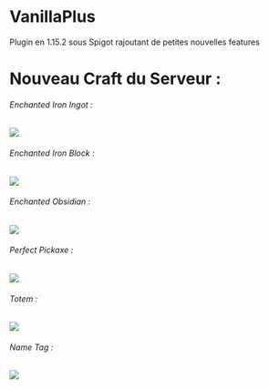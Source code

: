 # VanillaPlus
Plugin en 1.15.2 sous Spigot rajoutant de petites nouvelles features 

# Nouveau Craft du Serveur :

###### Enchanted Iron Ingot :
[![](https://i.gyazo.com/fbb962b917024588cdd4678ce084a69f.png)](http://https://i.gyazo.com/fbb962b917024588cdd4678ce084a69f.png)

######  Enchanted Iron Block :

[![](https://i.gyazo.com/2ad61a2fcb4ed49b1802d19c55da5484.png)](http://https://i.gyazo.com/2ad61a2fcb4ed49b1802d19c55da5484.png)

######  Enchanted Obsidian :

[![](https://i.gyazo.com/04a098237e1b79a0736305459c8c1e55.png)](http://https://i.gyazo.com/04a098237e1b79a0736305459c8c1e55.png)

######  Perfect Pickaxe :

[![](https://i.gyazo.com/b6675185df0081d7099ee17e7a40b0d3.png)](http://https://i.gyazo.com/b6675185df0081d7099ee17e7a40b0d3.png)

######  Totem :

[![](https://i.gyazo.com/c8730e9a512f527e260fdbe662b501f2.png)](http://https://i.gyazo.com/c8730e9a512f527e260fdbe662b501f2.png)

######  Name Tag :

[![](https://i.gyazo.com/cd9441f070ac9ca660b5df95a72ef760.png)](http://https://i.gyazo.com/cd9441f070ac9ca660b5df95a72ef760.png)
